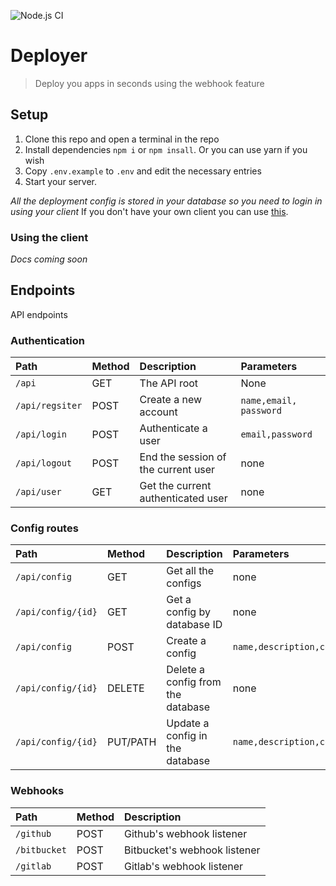 ![Node.js CI](https://github.com/opensource254/deployer/workflows/Node.js%20CI/badge.svg)
# Deployer
> Deploy you apps in seconds using the webhook feature

## Setup
1. Clone this repo and open a terminal in the repo 
2. Install dependencies `npm i` or `npm insall`. Or you can use yarn if you wish
3. Copy `.env.example` to `.env` and edit the necessary entries
4. Start your server.

*All the deployment config is stored in your database so you need to login in using your client*
If you don't have your own client you can use [this](https://github.com/opensource254/deployer-client).
### Using the client
_Docs coming soon_

<!-- // TODO update the new docs  -->

## Endpoints
API endpoints
### Authentication
|  Path            |     Method      |   Description                     |  Parameters            |
|:-----------------|:----------------|:----------------------------------|:-----------------------|
|  `/api`          |       GET       |The API root                       |  None                  |
|  `/api/regsiter` |       POST      |Create a new account               | `name,email, password` |
|  `/api/login`    |       POST      |Authenticate a user                | `email,password`       |
|  `/api/logout`   |       POST      |End the session of the current user|  none                  |
|  `/api/user`     |       GET       |Get the current authenticated user |  none                  |

### Config routes
|   Path             |    Method   |   Description                     |  Parameters                |
|:-------------------|:------------|:----------------------------------|:---------------------------|
| `/api/config`      |    GET      | Get all the configs               | none                       |
| `/api/config/{id}` |    GET      | Get a config by database ID       | none                       |
| `/api/config`      |    POST     | Create a config                   | `name,description,command` |
| `/api/config/{id}` |    DELETE   | Delete a config from the database | none                       |
| `/api/config/{id}` |    PUT/PATH | Update a config in the database   | `name,description,command` |

### Webhooks
| Path         | Method | Description                  |
|:-------------|:-------|:-----------------------------|
| `/github`    | POST   | Github's webhook listener    |
| `/bitbucket` | POST   | Bitbucket's webhook listener |
| `/gitlab`    | POST   | Gitlab's webhook listener    |